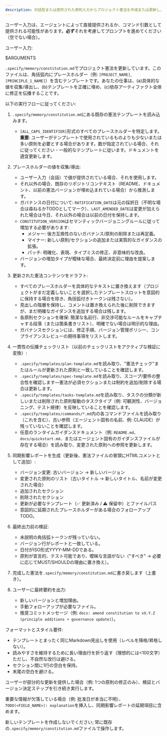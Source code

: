 ```yaml
---
description: 対話型または提供された原則入力からプロジェクト憲法を作成または更新し、すべての依存テンプレートが同期を維持するようにします。
---
```


ユーザー入力は、エージェントによって直接提供されるか、コマンド引数として提供される可能性があります。**必ず**それを考慮してプロンプトを進めてください（空でない場合）。

ユーザー入力:

$ARGUMENTS

`.specify/memory/constitution.md`でプロジェクト憲法を更新しています。このファイルは、角括弧内にプレースホルダー（例: `[PROJECT_NAME]`, `[PRINCIPLE_1_NAME]`）を含むテンプレートです。あなたの仕事は、(a)具体的な値を収集/導出し、(b)テンプレートを正確に埋め、(c)依存アーティファクト全体に修正を伝播することです。

以下の実行フローに従ってください:

1. `.specify/memory/constitution.md`にある既存の憲法テンプレートを読み込みます。
   - `[ALL_CAPS_IDENTIFIER]`形式のすべてのプレースホルダーを特定します。
   **重要**: ユーザーがテンプレートで使用されているものよりも少ないまたは多い原則を必要とする場合があります。数が指定されている場合、それに従ってください - 一般的なテンプレートに従います。ドキュメントを適宜更新します。

2. プレースホルダーの値を収集/導出:
   - ユーザー入力（会話）で値が提供されている場合、それを使用します。
   - それ以外の場合、既存のリポジトリコンテキスト（README、ドキュメント、以前の憲法バージョンが埋め込まれている場合）から推測します。
   - ガバナンスの日付について: `RATIFICATION_DATE`は元の採択日（不明な場合は尋ねるかTODOとしてマーク）、`LAST_AMENDED_DATE`は変更が加えられた場合は今日、それ以外の場合は以前の日付を保持します。
   - `CONSTITUTION_VERSION`はセマンティックバージョニングルールに従って増加する必要があります:
     * メジャー: 後方互換性のないガバナンス/原則の削除または再定義。
     * マイナー: 新しい原則/セクションの追加または実質的なガイダンスの拡張。
     * パッチ: 明確化、表現、タイプミスの修正、非意味的な改良。
   - バージョンの増加タイプが曖昧な場合、最終決定前に理由を提案します。

3. 更新された憲法コンテンツをドラフト:
   - すべてのプレースホルダーを具体的なテキストに置き換えます（プロジェクトがまだ定義しないことを選択したテンプレートスロットを意図的に保持する場合を除き、角括弧付きトークンは残さない）。
   - 見出しの階層を保持し、コメントは置き換えられた後に削除できますが、まだ明確なガイダンスを追加する場合は残します。
   - 各原則セクションを確保: 簡潔な名前行、非交渉可能なルールをキャプチャする段落（または箇条書きリスト）、明確でない場合は明示的な理由。
   - ガバナンスセクションには、修正手順、バージョン管理ポリシー、コンプライアンスレビューの期待事項をリストします。

4. 一貫性の伝播チェックリスト（以前のチェックリストをアクティブな検証に変換）:
   - `.specify/templates/plan-template.md`を読み取り、"憲法チェック"またはルールが更新された原則と一致していることを確認します。
   - `.specify/templates/spec-template.md`を読み取り、スコープ/要件の整合性を確認します—憲法が必須セクションまたは制約を追加/削除する場合は更新します。
   - `.specify/templates/tasks-template.md`を読み取り、タスクの分類が新しいまたは削除された原則駆動のタスクタイプ（例: 可観測性、バージョニング、テスト規律）を反映していることを確認します。
   - `.specify/templates/commands/*.md`内の各コマンドファイルを読み取り（これを含む）、古い参照（エージェント固有の名前、例: CLAUDE）が残っていないことを確認します。
   - 任意のランタイムガイダンスドキュメント（例: `README.md`、`docs/quickstart.md`、またはエージェント固有のガイダンスファイルが存在する場合）を読み取り、変更された原則への参照を更新します。

5. 同期影響レポートを生成（更新後、憲法ファイルの冒頭にHTMLコメントとして追加）:
   - バージョン変更: 古いバージョン → 新しいバージョン
   - 変更された原則のリスト（古いタイトル → 新しいタイトル、名前が変更された場合）
   - 追加されたセクション
   - 削除されたセクション
   - 更新が必要なテンプレート（✅ 更新済み / ⚠ 保留中）とファイルパス
   - 意図的に延期されたプレースホルダーがある場合のフォローアップTODO。

6. 最終出力前の検証:
   - 未説明の角括弧トークンが残っていない。
   - バージョン行がレポートと一致している。
   - 日付がISO形式YYYY-MM-DDである。
   - 原則が宣言的、テスト可能であり、曖昧な言語がない（"すべき" → 必要に応じてMUST/SHOULDの理由に置き換え）。

7. 完成した憲法を`.specify/memory/constitution.md`に書き戻します（上書き）。

8. ユーザーに最終要約を出力:
   - 新しいバージョンと増加理由。
   - 手動フォローアップが必要なファイル。
   - 推奨コミットメッセージ（例: `docs: amend constitution to vX.Y.Z (principle additions + governance update)`）。

フォーマットとスタイル要件:
- テンプレートとまったく同じMarkdown見出しを使用（レベルを降格/昇格しない）。
- 読みやすさを維持するために長い理由行を折り返す（理想的には<100文字）ただし、不自然な改行は避ける。
- セクション間に1行の空白を保持。
- 末尾の空白を避ける。

ユーザーが部分的な更新を提供した場合（例: 1つの原則の修正のみ）、検証とバージョン決定ステップを引き続き実行します。

重要な情報が欠落している場合（例: 批准日が本当に不明）、`TODO(<FIELD_NAME>): explanation`を挿入し、同期影響レポートの延期項目に含めます。

新しいテンプレートを作成しないでください; 常に既存の`.specify/memory/constitution.md`ファイルで操作します。
